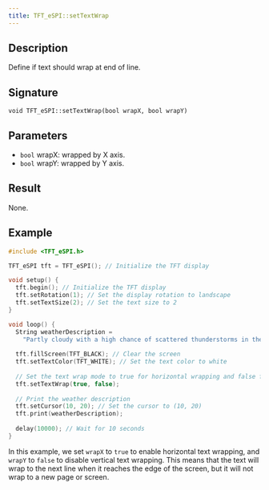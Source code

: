 ```yaml
---
title: TFT_eSPI::setTextWrap
---
```


## Description

Define if text should wrap at end of line.

## Signature

`void TFT_eSPI::setTextWrap(bool wrapX, bool wrapY)`

## Parameters

* `bool` wrapX: wrapped by X axis.
* `bool` wrapY: wrapped by Y axis.

## Result

None.

## Example

```c++
#include <TFT_eSPI.h>

TFT_eSPI tft = TFT_eSPI(); // Initialize the TFT display

void setup() {
  tft.begin(); // Initialize the TFT display
  tft.setRotation(1); // Set the display rotation to landscape
  tft.setTextSize(2); // Set the text size to 2
}

void loop() {
  String weatherDescription = 
    "Partly cloudy with a high chance of scattered thunderstorms in the afternoon. Winds will be moderate with gusts up to 30 km/h.";
  
  tft.fillScreen(TFT_BLACK); // Clear the screen
  tft.setTextColor(TFT_WHITE); // Set the text color to white
  
  // Set the text wrap mode to true for horizontal wrapping and false for vertical wrapping
  tft.setTextWrap(true, false);
  
  // Print the weather description
  tft.setCursor(10, 20); // Set the cursor to (10, 20)
  tft.print(weatherDescription);
  
  delay(10000); // Wait for 10 seconds
}
```

In this example, we set `wrapX` to `true` to enable horizontal text wrapping, and `wrapY` to `false` to disable vertical
text wrapping. This means that the text will wrap to the next line when it reaches the edge of the screen, but it will
not wrap to a new page or screen.
